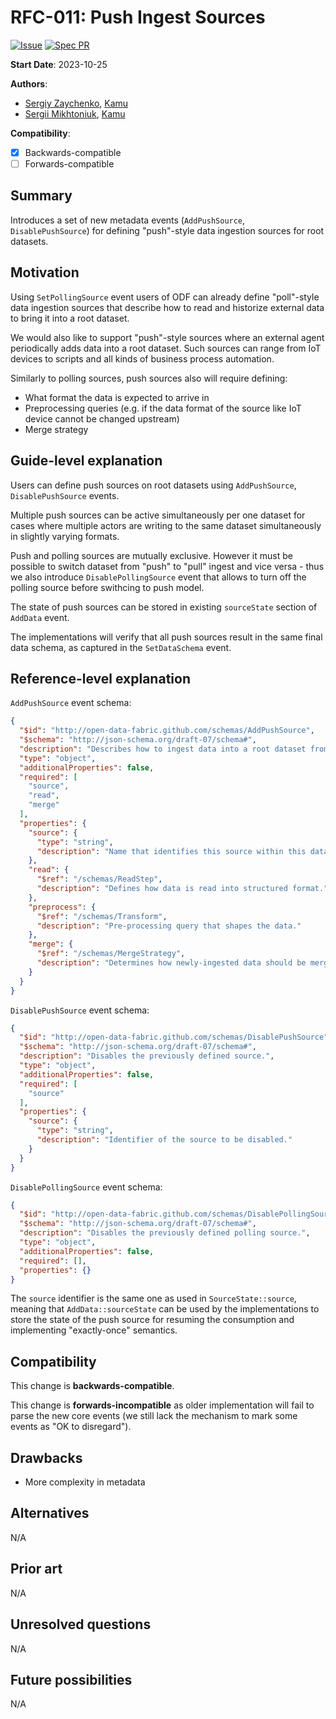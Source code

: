 # RFC-011: Push Ingest Sources

[![Issue](https://img.shields.io/github/issues/detail/state/kamu-data/open-data-fabric/62?label=Issue)](https://github.com/kamu-data/open-data-fabric/issues/62)
[![Spec PR](https://img.shields.io/github/pulls/detail/state/kamu-data/open-data-fabric/63?label=PR)](https://github.com/kamu-data/open-data-fabric/pull/63)

**Start Date**: 2023-10-25

**Authors**:
- [Sergiy Zaychenko](mailto:sergiy.zaychenko@kamu.dev), [Kamu](https://kamu.dev)
- [Sergii Mikhtoniuk](mailto:sergii.mikhtoniuk@kamu.dev), [Kamu](https://kamu.dev)

**Compatibility**:
- [X] Backwards-compatible
- [ ] Forwards-compatible

## Summary
Introduces a set of new metadata events (`AddPushSource`, `DisablePushSource`) for defining "push"-style data ingestion sources for root datasets.

## Motivation
Using `SetPollingSource` event users of ODF can already define "poll"-style data ingestion sources that describe how to read and historize external data to bring it into a root dataset.

We would also like to support "push"-style sources where an external agent periodically adds data into a root dataset. Such sources can range from IoT devices to scripts and all kinds of business process automation.

Similarly to polling sources, push sources also will require defining:
- What format the data is expected to arrive in
- Preprocessing queries (e.g. if the data format of the source like IoT device cannot be changed upstream)
- Merge strategy

## Guide-level explanation
Users can define push sources on root datasets using `AddPushSource`, `DisablePushSource` events.

Multiple push sources can be active simultaneously per one dataset for cases where multiple actors are writing to the same dataset simultaneously in slightly varying formats.

Push and polling sources are mutually exclusive. However it must be possible to switch dataset from "push" to "pull" ingest and vice versa - thus we also introduce `DisablePollingSource` event that allows to turn off the polling source before swithcing to push model.

The state of push sources can be stored in existing `sourceState` section of `AddData` event.

The implementations will verify that all push sources result in the same final data schema, as captured in the `SetDataSchema` event.

## Reference-level explanation

`AddPushSource` event schema:

```json
{
  "$id": "http://open-data-fabric.github.com/schemas/AddPushSource",
  "$schema": "http://json-schema.org/draft-07/schema#",
  "description": "Describes how to ingest data into a root dataset from a certain logical source.",
  "type": "object",
  "additionalProperties": false,
  "required": [
    "source",
    "read",
    "merge"
  ],
  "properties": {
    "source": {
      "type": "string",
      "description": "Name that identifies this source within this dataset."
    },
    "read": {
      "$ref": "/schemas/ReadStep",
      "description": "Defines how data is read into structured format."
    },
    "preprocess": {
      "$ref": "/schemas/Transform",
      "description": "Pre-processing query that shapes the data."
    },
    "merge": {
      "$ref": "/schemas/MergeStrategy",
      "description": "Determines how newly-ingested data should be merged with existing history."
    }
  }
}
```

`DisablePushSource` event schema:

```json
{
  "$id": "http://open-data-fabric.github.com/schemas/DisablePushSource",
  "$schema": "http://json-schema.org/draft-07/schema#",
  "description": "Disables the previously defined source.",
  "type": "object",
  "additionalProperties": false,
  "required": [
    "source"
  ],
  "properties": {
    "source": {
      "type": "string",
      "description": "Identifier of the source to be disabled."
    }
  }
}
```

`DisablePollingSource` event schema:

```json
{
  "$id": "http://open-data-fabric.github.com/schemas/DisablePollingSource",
  "$schema": "http://json-schema.org/draft-07/schema#",
  "description": "Disables the previously defined polling source.",
  "type": "object",
  "additionalProperties": false,
  "required": [],
  "properties": {}
}
```

The `source` identifier is the same one as used in `SourceState::source`, meaning that `AddData::sourceState` can be used by the implementations to store the state of the push source for resuming the consumption and implementing "exactly-once" semantics.

## Compatibility
This change is **backwards-compatible**.

This change is **forwards-incompatible** as older implementation will fail to parse the new core events (we still lack the mechanism to mark some events as "OK to disregard").

## Drawbacks
- More complexity in metadata

## Alternatives
N/A

## Prior art
N/A

## Unresolved questions
N/A

## Future possibilities
N/A